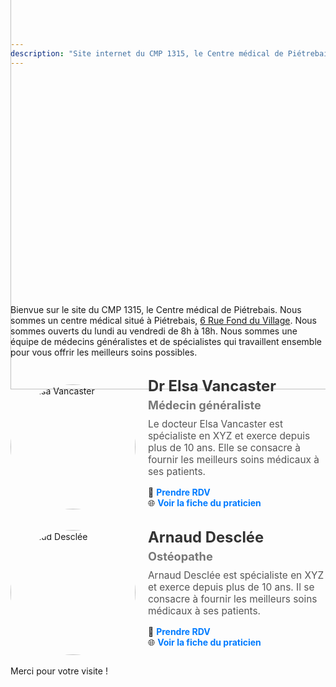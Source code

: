 ```yaml
---
description: "Site internet du CMP 1315, le Centre médical de Piétrebais."
---
```


<div style="display: flex; justify-content: center; align-items: center; margin-top: -200px; margin-bottom: -150px;">
    <img src="/images/logo-CMP1315.png" alt="Centre médical de Piétrebais" width="700px">
</div>
     
Bienvue sur le site du CMP 1315, le Centre médical de Piétrebais.
Nous sommes un centre médical situé à Piétrebais, [6 Rue Fond du Village](https://g.page/docteur-elsa-vancaster?share).
Nous sommes ouverts du lundi au vendredi de 8h à 18h.
Nous sommes une équipe de médecins généralistes et de spécialistes qui travaillent ensemble pour vous offrir les meilleurs soins possibles.

<br>

<div style="display: flex; align-items: center; gap: 20px; flex-wrap: wrap; max-width: 700px;">
    <img src="/images/docteur-elsa-vancaster.jpeg" alt="Dr Elsa Vancaster" 
         style="width: 200px; height: 200px; border-radius: 50%; object-fit: cover; flex-shrink: 0;">
    <div style="flex: 1; min-width: 250px;">
        <h2 style="margin: 0; font-size: 1.7em; color: #333;">Dr Elsa Vancaster</h2>
        <h3 style="margin: 5px 0 10px; font-size: 1.3em; color: #777;">Médecin généraliste</h3>
        <p style="margin-top: 5px; font-size: 1.1em; color: #555;">
            Le docteur Elsa Vancaster est spécialiste en XYZ et exerce depuis plus de 10 ans. 
            Elle se consacre à fournir les meilleurs soins médicaux à ses patients.
        </p>
        <p style="margin-top: 10px;">
            📅 <a href="https://docteurelsavancaster.mikrono.com/" target="_blank" 
                  style="text-decoration: none; color: #007BFF; font-weight: bold;">
                  Prendre RDV</a>  
            <br>
            🌐 <a href="https://cmp1315.com/medecin-generaliste/elsa-vancaster/" target="_blank" 
                  style="text-decoration: none; color: #007BFF; font-weight: bold;">
                  Voir la fiche du praticien</a>
        </p>
    </div>
</div>

<br>

<div style="display: flex; align-items: center; gap: 20px; flex-wrap: wrap; max-width: 700px;">
    <img src="/images/arnaud-desclee.avif" alt="Arnaud Desclée" 
         style="width: 200px; height: 200px; border-radius: 50%; object-fit: cover; flex-shrink: 0;">
    <div style="flex: 1; min-width: 250px;">
        <h2 style="margin: 0; font-size: 1.7em; color: #333;">Arnaud Desclée</h2>
        <h3 style="margin: 5px 0 10px; font-size: 1.3em; color: #777;">Ostéopathe</h3>
        <p style="margin-top: 5px; font-size: 1.1em; color: #555;">
            Arnaud Desclée est spécialiste en XYZ et exerce depuis plus de 10 ans. 
            Il se consacre à fournir les meilleurs soins médicaux à ses patients.
        </p>
        <p style="margin-top: 10px;">
            📅 <a href="https://www.osteopathearnauddesclee.com/" target="_blank" 
                  style="text-decoration: none; color: #007BFF; font-weight: bold;">
                  Prendre RDV</a>  
            <br>
            🌐 <a href="https://cmp1315.com/osteopathe/arnaud-desclee/" target="_blank" 
                  style="text-decoration: none; color: #007BFF; font-weight: bold;">
                  Voir la fiche du praticien</a>
        </p>
    </div>
</div>

Merci pour votre visite !



